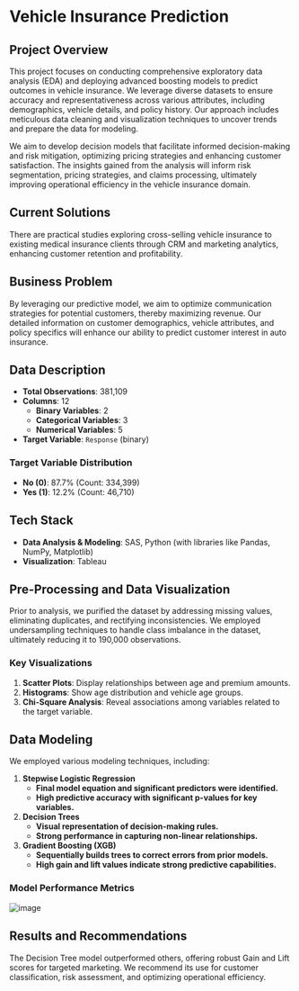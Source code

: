 # Vehicle Insurance Prediction

## Project Overview
This project focuses on conducting comprehensive exploratory data analysis (EDA) and deploying advanced boosting models to predict outcomes in vehicle insurance. We leverage diverse datasets to ensure accuracy and representativeness across various attributes, including demographics, vehicle details, and policy history. Our approach includes meticulous data cleaning and visualization techniques to uncover trends and prepare the data for modeling.

We aim to develop decision models that facilitate informed decision-making and risk mitigation, optimizing pricing strategies and enhancing customer satisfaction. The insights gained from the analysis will inform risk segmentation, pricing strategies, and claims processing, ultimately improving operational efficiency in the vehicle insurance domain.

## Current Solutions
There are practical studies exploring cross-selling vehicle insurance to existing medical insurance clients through CRM and marketing analytics, enhancing customer retention and profitability.

## Business Problem
By leveraging our predictive model, we aim to optimize communication strategies for potential customers, thereby maximizing revenue. Our detailed information on customer demographics, vehicle attributes, and policy specifics will enhance our ability to predict customer interest in auto insurance.

## Data Description
- **Total Observations**: 381,109
- **Columns**: 12
  - **Binary Variables**: 2
  - **Categorical Variables**: 3
  - **Numerical Variables**: 5
- **Target Variable**: `Response` (binary)

### Target Variable Distribution
- **No (0)**: 87.7% (Count: 334,399)
- **Yes (1)**: 12.2% (Count: 46,710)

## Tech Stack
- **Data Analysis & Modeling**: SAS, Python (with libraries like Pandas, NumPy, Matplotlib)
- **Visualization**: Tableau

## Pre-Processing and Data Visualization
Prior to analysis, we purified the dataset by addressing missing values, eliminating duplicates, and rectifying inconsistencies. We employed undersampling techniques to handle class imbalance in the dataset, ultimately reducing it to 190,000 observations.

### Key Visualizations
1. **Scatter Plots**: Display relationships between age and premium amounts.
2. **Histograms**: Show age distribution and vehicle age groups.
3. **Chi-Square Analysis**: Reveal associations among variables related to the target variable.

## Data Modeling
We employed various modeling techniques, including:
1. **Stepwise Logistic Regression**
   - **Final model equation and significant predictors were identified.**
   - **High predictive accuracy with significant p-values for key variables.**
2. **Decision Trees**
    - **Visual representation of decision-making rules.**
   - **Strong performance in capturing non-linear relationships.**
3. **Gradient Boosting (XGB)**
    - **Sequentially builds trees to correct errors from prior models.**
   - **High gain and lift values indicate strong predictive capabilities.**

### Model Performance Metrics
![image](https://github.com/user-attachments/assets/f9621662-2ada-47f2-9a6d-c3c8490c93a3)

## Results and Recommendations
The Decision Tree model outperformed others, offering robust Gain and Lift scores for targeted marketing. We recommend its use for customer classification, risk assessment, and optimizing operational efficiency.

